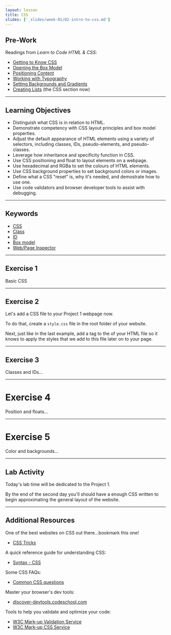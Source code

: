 ```yaml
---
layout: lesson
title: CSS
slides: ['_slides/week-01/02-intro-to-css.md']
---
```


## Pre-Work

Readings from *Learn to Code HTML & CSS*:

- [Getting to Know CSS](http://learn.shayhowe.com/html-css/getting-to-know-css/)
- [Opening the Box Model](http://learn.shayhowe.com/html-css/opening-the-box-model/)
- [Positioning Content](http://learn.shayhowe.com/html-css/positioning-content/)
- [Working with Typography](http://learn.shayhowe.com/html-css/working-with-typography/)
- [Setting Backgrounds and Gradients](http://learn.shayhowe.com/html-css/setting-backgrounds-and-gradients/)
- [Creating Lists](http://learn.shayhowe.com/html-css/creating-lists/) (the CSS section now)

---

## Learning Objectives

- Distinguish what CSS is in relation to HTML.
- Demonstrate competency with CSS layout principles and box model properties.
- Adjust the default appearance of HTML elements using a variety of selectors, including classes, IDs, pseudo-elements, and pseudo-classes.
- Leverage how inheritance and specificity function in CSS.
- Use CSS positioning and float to layout elements on a webpage.
- Use hexadecimal and RGBa to set the colours of HTML elements.
- Use CSS background properties to set background colors or images.
- Define what a CSS "reset" is, why it's needed, and demostrate how to use one.
- Use code validators and browser developer tools to assist with debugging.

---

## Keywords

- [CSS](https://developer.mozilla.org/en-US/docs/Web/CSS)
- [Class](https://developer.mozilla.org/en-US/docs/Web/HTML/Global_attributes/class)
- [ID](https://developer.mozilla.org/en-US/docs/Web/HTML/Global_attributes/id)
- [Box model](https://developer.mozilla.org/en-US/docs/Web/CSS/box_model)
- [Web/Page Inspector](https://developer.mozilla.org/en-US/docs/Tools/Page_Inspector)

---

## Exercise 1

Basic CSS

---

## Exercise 2

Let's add a CSS file to your Project 1 webpage now.

To do that, create a `style.css` file in the root folder of your website.

Next, just like in the last example, add a <link> tag to the <head> of your HTML file so it knows to apply the styles that we add to this file later on to your page.

---

## Exercise 3

Classes and IDs...

---

# Exercise 4

Position and floats...

---

# Exercise 5

Color and backgrounds...

---

## Lab Activity

Today's lab time will be dedicated to the Project 1.

By the end of the second day you'll should have a enough CSS written to begin approximating the general layout of the website.

---

## Additional Resources

One of the best websites on CSS out there...bookmark this one!

- [CSS Tricks](https://css-tricks.com/)

A quick reference guide for understanding CSS:

- [Syntax - CSS](https://developer.mozilla.org/en-US/docs/Web/CSS/Syntax)

Some CSS FAQs:

- [Common CSS questions](https://developer.mozilla.org/en-US/docs/Web/CSS/Common_CSS_Questions)

Master your browser's dev tools:

- [discover-devtools.codeschool.com](http://discover-devtools.codeschool.com/)

Tools to help you validate and optimize your code:

- [W3C Mark-up Validation Service](https://validator.w3.org/)
- [W3C Mark-up CSS Service](https://jigsaw.w3.org/css-validator/)

